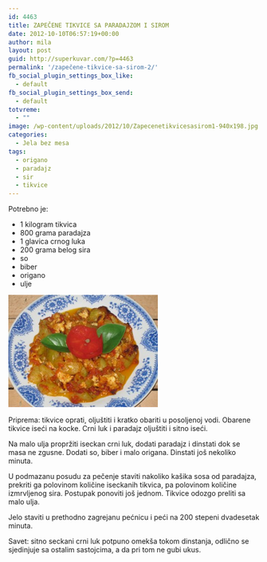 ```yaml
---
id: 4463
title: ZAPEČENE TIKVICE SA PARADAJZOM I SIROM
date: 2012-10-10T06:57:19+00:00
author: mila
layout: post
guid: http://superkuvar.com/?p=4463
permalink: '/zapečene-tikvice-sa-sirom-2/'
fb_social_plugin_settings_box_like:
  - default
fb_social_plugin_settings_box_send:
  - default
totvreme:
  - ""
image: /wp-content/uploads/2012/10/Zapecenetikvicesasirom1-940x198.jpg
categories:
  - Jela bez mesa
tags:
  - origano
  - paradajz
  - sir
  - tikvice
---
```

Potrebno je:

  * 1 kilogram tikvica
  * 800 grama paradajza
  * 1 glavica crnog luka
  * 200 grama belog sira
  * so
  * biber
  * origano
  * ulje

<img class="alignnone size-medium wp-image-4464" title="Zapecenetikvicesasirom" src="/wp-content/uploads/2012/10/Zapecenetikvicesasirom1-300x225.jpg" alt="" width="300" height="225" /> 

Priprema: tikvice oprati, oljuštiti i kratko obariti u posoljenoj vodi. Obarene tikvice iseći na kocke. Crni luk i paradajz oljuštiti i sitno iseći.

Na malo ulja propržiti iseckan crni luk, dodati paradajz i dinstati dok se masa ne zgusne. Dodati so, biber i malo origana. Dinstati još nekoliko minuta.

U podmazanu posudu za pečenje staviti nakoliko kašika sosa od paradajza, prekriti ga polovinom količine iseckanih tikvica, pa polovinom količine izmrvljenog sira. Postupak ponoviti još jednom. Tikvice odozgo preliti sa malo ulja.

Jelo staviti u prethodno zagrejanu pećnicu i peći na 200 stepeni dvadesetak minuta.

Savet: sitno seckani crni luk potpuno omekša tokom dinstanja, odlično se sjedinjuje sa ostalim sastojcima, a da pri tom ne gubi ukus.